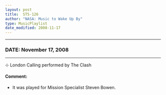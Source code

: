 ```yaml
---
layout: post
title:  STS-126
author: "NASA: Music to Wake Up By"
type: MusicPlaylist
date_modified: 2008-11-17
---
```


----
### DATE: November 17, 2008
----
⊹ London Calling performed by The Clash

#### Comment:
* It was played for Mission Specialist Steven Bowen.
